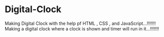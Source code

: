 # Digital-Clock
Making Digital Clock with the help pf HTML , CSS , and JavaScript...!!!!!!!    Making a digital clock where a clock is shown and timer will run in it...!!!!!!!
